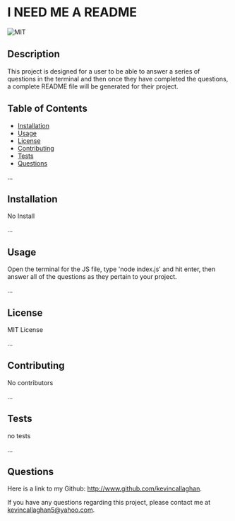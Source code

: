 # I NEED ME A README
![MIT](https://img.shields.io/bower/l/mi)

## Description

This project is designed for a user to be able to answer a series of questions in the terminal and then once they have completed the questions, a complete README file will be generated for their project.

## Table of Contents

- [Installation](#installation)
- [Usage](#usage)
- [License](#license)
- [Contributing](#contributing)
- [Tests](#tests)
- [Questions](#questions)

...

## Installation

No Install

...

## Usage

Open the terminal for the JS file, type 'node index.js' and hit enter, then answer all of the questions as they pertain to your project.

...

## License

MIT License

...

## Contributing

No contributors

...

## Tests

no tests

...

## Questions

Here is a link to my Github: http://www.github.com/kevincallaghan.

If you have any questions regarding this project, please contact me at kevincallaghan5@yahoo.com.

